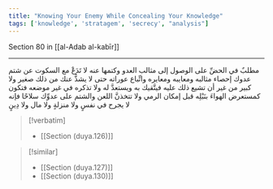 ```yaml
---
title: "Knowing Your Enemy While Concealing Your Knowledge"
tags: ['knowledge', 'stratagem', 'secrecy', "analysis"]
---
```


 Section 80 in [[al-Adab al-kabīr]]

---
مطلبٌ في الحضِّ على الوصول إلى مثالب العدو وكتمها عنه لا تَدَعْ  مع السكوت عن شتم عدوك  إحصاء مثالبه ومعايبه ومعايره واتِّباع عوراته حتى لا يشذُّ عنك من ذلك صغير ولا كبير من غير أن تشيع ذلك عليه فيتَّقيك به ويستعدَّ له ولا تذكره في غير موضعه فتكون كمستعرض الهواءَ بنَبْلِه قبل إمكان الرمي  ولا تتخذنَّ اللعن والشتم على عدوِّك سلاحًا فإنه لا يجرح في نفسٍ ولا منزلةٍ ولا مال ولا دِينٍ

> [!verbatim]
> - [[Section (duya.126)]]

> [!similar]
> - [[Section (duya.127)]]
> - [[Section (duya.130)]]
